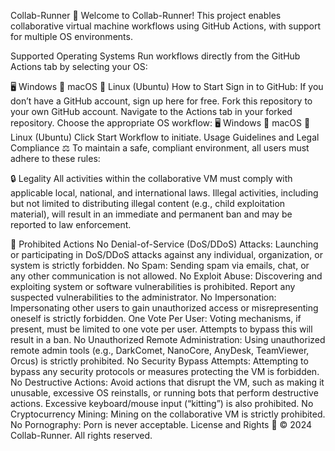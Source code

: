 Collab-Runner 🚀
Welcome to Collab-Runner! This project enables collaborative virtual machine workflows using GitHub Actions, with support for multiple OS environments.

Supported Operating Systems
Run workflows directly from the GitHub Actions tab by selecting your OS:

🖥️ Windows
🍎 macOS
🐧 Linux (Ubuntu)
How to Start
Sign in to GitHub: If you don’t have a GitHub account, sign up here for free.
Fork this repository to your own GitHub account.
Navigate to the Actions tab in your forked repository.
Choose the appropriate OS workflow:
🖥️ Windows
🍎 macOS
🐧 Linux (Ubuntu)
Click Start Workflow to initiate.
Usage Guidelines and Legal Compliance ⚖️
To maintain a safe, compliant environment, all users must adhere to these rules:

🔒 Legality
All activities within the collaborative VM must comply with applicable local, national, and international laws. Illegal activities, including but not limited to distributing illegal content (e.g., child exploitation material), will result in an immediate and permanent ban and may be reported to law enforcement.

🚫 Prohibited Actions
No Denial-of-Service (DoS/DDoS) Attacks: Launching or participating in DoS/DDoS attacks against any individual, organization, or system is strictly forbidden.
No Spam: Sending spam via emails, chat, or any other communication is not allowed.
No Exploit Abuse: Discovering and exploiting system or software vulnerabilities is prohibited. Report any suspected vulnerabilities to the administrator.
No Impersonation: Impersonating other users to gain unauthorized access or misrepresenting oneself is strictly forbidden.
One Vote Per User: Voting mechanisms, if present, must be limited to one vote per user. Attempts to bypass this will result in a ban.
No Unauthorized Remote Administration: Using unauthorized remote admin tools (e.g., DarkComet, NanoCore, AnyDesk, TeamViewer, Orcus) is strictly prohibited.
No Security Bypass Attempts: Attempting to bypass any security protocols or measures protecting the VM is forbidden.
No Destructive Actions: Avoid actions that disrupt the VM, such as making it unusable, excessive OS reinstalls, or running bots that perform destructive actions. Excessive keyboard/mouse input (“kitting”) is also prohibited.
No Cryptocurrency Mining: Mining on the collaborative VM is strictly prohibited.
No Pornography: Porn is never acceptable.
License and Rights 📝
© 2024 Collab-Runner. All rights reserved.


